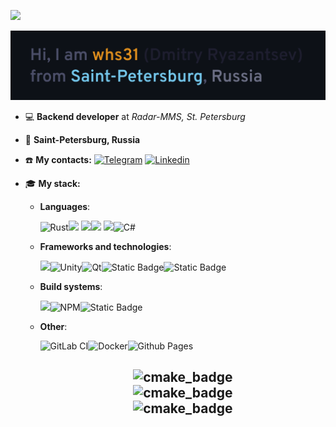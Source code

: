 ![](https://komarev.com/ghpvc/?username=whs31)

![](header.png)

- :computer: **Backend developer** at *Radar-MMS, St. Petersburg*

- 📌 **Saint-Petersburg, Russia**

- :phone: **My contacts:** [![Telegram](https://img.shields.io/badge/Telegram-blue?style=for-the-badge&logo=Telegram&logoColor=white)](https://t.me/twentyeightlosestreak) [![Linkedin](https://img.shields.io/badge/Linkedin-red?style=for-the-badge&logo=Linkedin&logoColor=white)](https://linkedin.com/in/whs31)

- :mortar_board: **My stack:**<br>

  - **Languages**:

    ![Rust](https://img.shields.io/badge/rust-%23000000.svg?style=for-the-badge&logo=rust&logoColor=white)![](https://img.shields.io/badge/C-00599C?style=for-the-badge&logo=c&logoColor=white) ![](https://img.shields.io/badge/C%2B%2B-00599C?style=for-the-badge&logo=c%2B%2B&logoColor=white)![](https://img.shields.io/badge/JavaScript-323330?style=for-the-badge&logo=javascript&logoColor=F7DF1E) ![](https://img.shields.io/badge/Python-FFD43B?style=for-the-badge&logo=python&logoColor=blue)![C#](https://img.shields.io/badge/c%23-%23239120.svg?style=for-the-badge&logo=csharp&logoColor=white)

  - **Frameworks and technologies**:

    ![](https://img.shields.io/badge/OpenGL-FFFFFF?style=for-the-badge&logo=opengl)![Unity](https://img.shields.io/badge/unity-%23000000.svg?style=for-the-badge&logo=unity&logoColor=white)![Qt](https://img.shields.io/badge/Qt-%23217346.svg?style=for-the-badge&logo=Qt&logoColor=white)![Static Badge](https://img.shields.io/badge/Protobuf-white?style=for-the-badge&logo=google&logoColor=black)![Static Badge](https://img.shields.io/badge/gRPC-white?style=for-the-badge&logo=google&logoColor=black)

  - **Build systems**:

    ![](https://img.shields.io/badge/CMake-064F8C?style=for-the-badge&logo=cmake&logoColor=white)![NPM](https://img.shields.io/badge/NPM-%23CB3837.svg?style=for-the-badge&logo=npm&logoColor=white)![Static Badge](https://img.shields.io/badge/Cargo--%23dce0e8?style=for-the-badge&logo=rust&label=CARGO&labelColor=%23dc8a78&color=%23dc8a78)

  - **Other**:

    ![GitLab CI](https://img.shields.io/badge/gitlab%20ci-%23181717.svg?style=for-the-badge&logo=gitlab&logoColor=white)![Docker](https://img.shields.io/badge/docker-%230db7ed.svg?style=for-the-badge&logo=docker&logoColor=white)![Github Pages](https://img.shields.io/badge/github%20pages-121013?style=for-the-badge&logo=github&logoColor=white)

    <h2 align="center">
        <img src="https://github-readme-stats.vercel.app/api?username=whs31&show_icons=true&layout=compact&theme=tokyonight" alt="cmake_badge"/><br>
        <img src="https://github-readme-stats.vercel.app/api/top-langs/?username=whs31&hide_progress=false&layout=donut-vertical&langs_count=12&theme=tokyonight" alt="cmake_badge"/><br>
        <img src="https://leetcard.jacoblin.cool/whs31" alt="cmake_badge"/>
    </h2>

